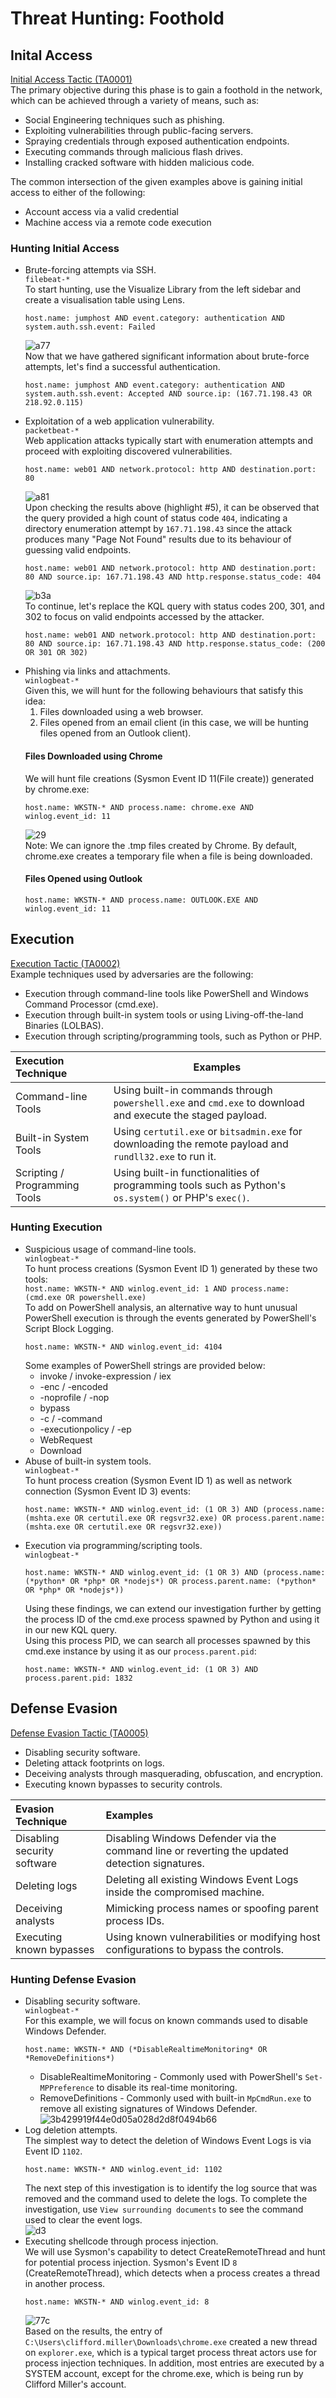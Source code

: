 # Threat Hunting: Foothold
## Inital Access
[Initial Access Tactic (TA0001)](https://attack.mitre.org/tactics/TA0001/)  
The primary objective during this phase is to gain a foothold in the network, which can be achieved through a variety of means, such as:  
- Social Engineering techniques such as phishing.
- Exploiting vulnerabilities through public-facing servers.
- Spraying credentials through exposed authentication endpoints.
- Executing commands through malicious flash drives.
- Installing cracked software with hidden malicious code.  

The common intersection of the given examples above is gaining initial access to either of the following:  
- Account access via a valid credential
- Machine access via a remote code execution  

### Hunting Initial Access
- Brute-forcing attempts via SSH.  
    `filebeat-*`  
    To start hunting, use the Visualize Library from the left sidebar and create a visualisation table using Lens.  
    ```
    host.name: jumphost AND event.category: authentication AND system.auth.ssh.event: Failed
    ```  
    ![a77](https://github.com/nkn-ctrl/TryHackMe/assets/73976100/446eb925-cc47-48b0-a595-0b04d528d44d)  
    Now that we have gathered significant information about brute-force attempts, let's find a successful authentication.  
    ```
    host.name: jumphost AND event.category: authentication AND system.auth.ssh.event: Accepted AND source.ip: (167.71.198.43 OR 218.92.0.115) 
    ```  
- Exploitation of a web application vulnerability.  
    `packetbeat-*`  
    Web application attacks typically start with enumeration attempts and proceed with exploiting discovered vulnerabilities.  
    ```
    host.name: web01 AND network.protocol: http AND destination.port: 80
    ```  
    ![a81](https://github.com/nkn-ctrl/TryHackMe/assets/73976100/b5f482b6-2112-4bd0-8f86-0926b7c7a5e5)  
    Upon checking the results above (highlight #5), it can be observed that the query provided a high count of status code `404`, indicating a directory enumeration attempt by `167.71.198.43` since the attack produces many "Page Not Found" results due to its behaviour of guessing valid endpoints.  
    ```
    host.name: web01 AND network.protocol: http AND destination.port: 80 AND source.ip: 167.71.198.43 AND http.response.status_code: 404
    ```  
    ![b3a](https://github.com/nkn-ctrl/TryHackMe/assets/73976100/a982989a-ace4-45b9-ba2a-1317f56c4976)  
    To continue, let's replace the KQL query with status codes 200, 301, and 302 to focus on valid endpoints accessed by the attacker.  
    ```
    host.name: web01 AND network.protocol: http AND destination.port: 80 AND source.ip: 167.71.198.43 AND http.response.status_code: (200 OR 301 OR 302)
    ```  
- Phishing via links and attachments.  
    `winlogbeat-*`  
    Given this, we will hunt for the following behaviours that satisfy this idea: 
    1. Files downloaded using a web browser.
    2. Files opened from an email client (in this case, we will be hunting files opened from an Outlook client).  
    #### Files Downloaded using Chrome
    We will hunt file creations (Sysmon Event ID 11(File create)) generated by chrome.exe:  
    ```
    host.name: WKSTN-* AND process.name: chrome.exe AND winlog.event_id: 11
    ```  
    ![29](https://github.com/nkn-ctrl/TryHackMe/assets/73976100/efae6371-22f5-4f57-9978-c70c654ba6ef)  
    Note: We can ignore the .tmp files created by Chrome. By default, chrome.exe creates a temporary file when a file is being downloaded.  
    #### Files Opened using Outlook  
    ```
    host.name: WKSTN-* AND process.name: OUTLOOK.EXE AND winlog.event_id: 11
    ```  

## Execution
[Execution Tactic (TA0002)](https://attack.mitre.org/tactics/TA0002/)  
Example techniques used by adversaries are the following:  
- Execution through command-line tools like PowerShell and Windows Command Processor (cmd.exe).
- Execution through built-in system tools or using Living-off-the-land Binaries (LOLBAS).
- Execution through scripting/programming tools, such as Python or PHP.  

|Execution Technique	|Examples|
|:----|----|
|Command-line Tools| Using built-in commands through `powershell.exe` and `cmd.exe` to download and execute the staged payload.|
|Built-in System Tools	| Using `certutil.exe` or `bitsadmin.exe` for downloading the remote payload and `rundll32.exe` to run it.|
|Scripting / Programming Tools	| Using built-in functionalities of programming tools such as Python's `os.system()` or PHP's `exec()`.|  

### Hunting Execution  
- Suspicious usage of command-line tools.  
    `winlogbeat-*`  
    To hunt process creations (Sysmon Event ID 1) generated by these two tools:  
    `host.name: WKSTN-* AND winlog.event_id: 1 AND process.name: (cmd.exe OR powershell.exe)`  
    To add on PowerShell analysis, an alternative way to hunt unusual PowerShell execution is through the events generated by PowerShell's Script Block Logging.  
    ```
    host.name: WKSTN-* AND winlog.event_id: 4104
    ```  
    Some examples of PowerShell strings are provided below:  
    - invoke / invoke-expression / iex
    - -enc / -encoded
    - -noprofile / -nop
    - bypass
    - -c / -command
    - -executionpolicy / -ep
    - WebRequest
    - Download  
- Abuse of built-in system tools.  
    `winlogbeat-*`   
    To hunt process creation (Sysmon Event ID 1) as well as network connection (Sysmon Event ID 3) events:  
    ```
    host.name: WKSTN-* AND winlog.event_id: (1 OR 3) AND (process.name: (mshta.exe OR certutil.exe OR regsvr32.exe) OR process.parent.name: (mshta.exe OR certutil.exe OR regsvr32.exe))
    ```  
- Execution via programming/scripting tools.  
    `winlogbeat-*` 
    ```
    host.name: WKSTN-* AND winlog.event_id: (1 OR 3) AND (process.name: (*python* OR *php* OR *nodejs*) OR process.parent.name: (*python* OR *php* OR *nodejs*))
    ```  
    Using these findings, we can extend our investigation further by getting the process ID of the cmd.exe process spawned by Python and using it in our new KQL query.  
    Using this process PID, we can search all processes spawned by this cmd.exe instance by using it as our `process.parent.pid`:  
    ```
    host.name: WKSTN-* AND winlog.event_id: (1 OR 3) AND process.parent.pid: 1832
    ```  

## Defense Evasion
[Defense Evasion Tactic (TA0005)](https://attack.mitre.org/tactics/TA0005/)  
- Disabling security software.
- Deleting attack footprints on logs.
- Deceiving analysts through masquerading, obfuscation, and encryption. 
- Executing known bypasses to security controls.  

|Evasion Technique|Examples|
|:----|:----|
|Disabling security software|Disabling Windows Defender via the command line or reverting the updated detection signatures.|
|Deleting logs|Deleting all existing Windows Event Logs inside the compromised machine.|
|Deceiving analysts|Mimicking process names or spoofing parent process IDs.|
|Executing known bypasses|Using known vulnerabilities or modifying host configurations to bypass the controls.|  

### Hunting Defense Evasion
- Disabling security software.  
    `winlogbeat-*`  
    For this example, we will focus on known commands used to disable Windows Defender.  
    ```
    host.name: WKSTN-* AND (*DisableRealtimeMonitoring* OR *RemoveDefinitions*)
    ```  
    - DisableRealtimeMonitoring - Commonly used with PowerShell's `Set-MPPreference` to disable its real-time monitoring.
    - RemoveDefinitions - Commonly used with built-in `MpCmdRun.exe` to remove all existing signatures of Windows Defender.  
    ![3b429919f44e0d05a028d2d8f0494b66](https://github.com/nkn-ctrl/TryHackMe/assets/73976100/e7b4f7eb-64ab-454d-b197-3aef35ca104e)  
- Log deletion attempts.  
    The simplest way to detect the deletion of Windows Event Logs is via Event ID `1102`.  
    ```
    host.name: WKSTN-* AND winlog.event_id: 1102
    ```  
    The next step of this investigation is to identify the log source that was removed and the command used to delete the logs. To complete the investigation, use `View surrounding documents` to see the command used to clear the event logs.  
    ![d3](https://github.com/nkn-ctrl/TryHackMe/assets/73976100/b7e0696f-924a-43da-aeb8-2e1966887547)  
- Executing shellcode through process injection.  
    We will use Sysmon's capability to detect CreateRemoteThread and hunt for potential process injection. Sysmon's Event ID `8` (CreateRemoteThread), which detects when a process creates a thread in another process.  
    ```
    host.name: WKSTN-* AND winlog.event_id: 8
    ```  
    ![77c](https://github.com/nkn-ctrl/TryHackMe/assets/73976100/411d6d22-8f11-4f97-bdb5-239b0bd01fb9)  
    Based on the results, the entry of `C:\Users\clifford.miller\Downloads\chrome.exe` created a new thread on `explorer.exe`, which is a typical target process threat actors use for process injection techniques. In addition, most entries are executed by a SYSTEM account, except for the chrome.exe, which is being run by Clifford Miller's account. 








    
